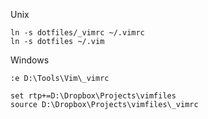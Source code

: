 Unix

    ln -s dotfiles/_vimrc ~/.vimrc
    ln -s dotfiles ~/.vim

Windows

    :e D:\Tools\Vim\_vimrc

    set rtp+=D:\Dropbox\Projects\vimfiles
    source D:\Dropbox\Projects\vimfiles\_vimrc

